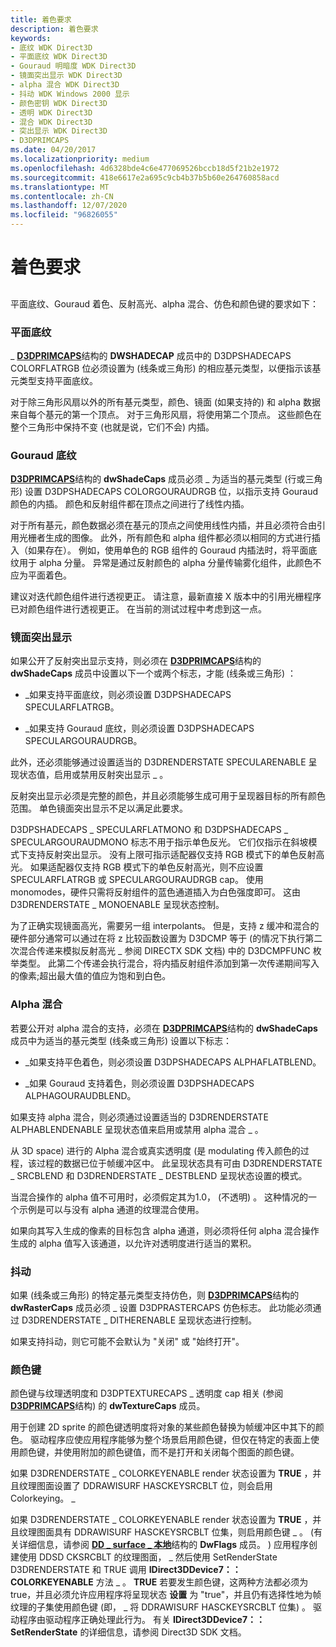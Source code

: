 ```yaml
---
title: 着色要求
description: 着色要求
keywords:
- 底纹 WDK Direct3D
- 平面底纹 WDK Direct3D
- Gouraud 明暗度 WDK Direct3D
- 镜面突出显示 WDK Direct3D
- alpha 混合 WDK Direct3D
- 抖动 WDK Windows 2000 显示
- 颜色密钥 WDK Direct3D
- 透明 WDK Direct3D
- 混合 WDK Direct3D
- 突出显示 WDK Direct3D
- D3DPRIMCAPS
ms.date: 04/20/2017
ms.localizationpriority: medium
ms.openlocfilehash: 4d6328bde4c6e477069526bccb18d5f21b2e1972
ms.sourcegitcommit: 418e6617e2a695c9cb4b37b5b60e264760858acd
ms.translationtype: MT
ms.contentlocale: zh-CN
ms.lasthandoff: 12/07/2020
ms.locfileid: "96826055"
---
```

# <a name="shading-requirements"></a>着色要求


## <span id="ddk_shading_requirements_gg"></span><span id="DDK_SHADING_REQUIREMENTS_GG"></span>


平面底纹、Gouraud 着色、反射高光、alpha 混合、仿色和颜色键的要求如下：

### <a name="span-idflat_shadingspanspan-idflat_shadingspanflat-shading"></a><span id="flat_shading"></span><span id="FLAT_SHADING"></span>平面底纹

\_ [**D3DPRIMCAPS**](/windows-hardware/drivers/ddi/d3dcaps/ns-d3dcaps-_d3dprimcaps)结构的 **DWSHADECAP** 成员中的 D3DPSHADECAPS COLORFLATRGB 位必须设置为 (线条或三角形) 的相应基元类型，以便指示该基元类型支持平面底纹。

对于除三角形风扇以外的所有基元类型，颜色、镜面 (如果支持的) 和 alpha 数据来自每个基元的第一个顶点。 对于三角形风扇，将使用第二个顶点。 这些颜色在整个三角形中保持不变 (也就是说，它们不会) 内插。

### <a name="span-idgouraud_shadingspanspan-idgouraud_shadingspangouraud-shading"></a><span id="gouraud_shading"></span><span id="GOURAUD_SHADING"></span>Gouraud 底纹

[**D3DPRIMCAPS**](/windows-hardware/drivers/ddi/d3dcaps/ns-d3dcaps-_d3dprimcaps)结构的 **dwShadeCaps** 成员必须 \_ 为适当的基元类型 (行或三角形) 设置 D3DPSHADECAPS COLORGOURAUDRGB 位，以指示支持 Gouraud 颜色的内插。 颜色和反射组件都在顶点之间进行了线性内插。

对于所有基元，颜色数据必须在基元的顶点之间使用线性内插，并且必须符合由引用光栅者生成的图像。 此外，所有颜色和 alpha 组件都必须以相同的方式进行插入（如果存在）。 例如，使用单色的 RGB 组件的 Gouraud 内插法时，将平面底纹用于 alpha 分量。 异常是通过反射颜色的 alpha 分量传输雾化组件，此颜色不应为平面着色。

建议对迭代颜色组件进行透视更正。 请注意，最新直接 X 版本中的引用光栅程序已对颜色组件进行透视更正。 在当前的测试过程中考虑到这一点。

### <a name="span-idspecular_highlightingspanspan-idspecular_highlightingspanspecular-highlighting"></a><span id="specular_highlighting"></span><span id="SPECULAR_HIGHLIGHTING"></span>镜面突出显示

如果公开了反射突出显示支持，则必须在 [**D3DPRIMCAPS**](/windows-hardware/drivers/ddi/d3dcaps/ns-d3dcaps-_d3dprimcaps)结构的 **dwShadeCaps** 成员中设置以下一个或两个标志，才能 (线条或三角形) ：

-   \_如果支持平面底纹，则必须设置 D3DPSHADECAPS SPECULARFLATRGB。

-   \_如果支持 Gouraud 底纹，则必须设置 D3DPSHADECAPS SPECULARGOURAUDRGB。

此外，还必须能够通过设置适当的 D3DRENDERSTATE SPECULARENABLE 呈现状态值，启用或禁用反射突出显示 \_ 。

反射突出显示必须是完整的颜色，并且必须能够生成可用于呈现器目标的所有颜色范围。 单色镜面突出显示不足以满足此要求。

D3DPSHADECAPS \_ SPECULARFLATMONO 和 D3DPSHADECAPS \_ SPECULARGOURAUDMONO 标志不用于指示单色反光。 它们仅指示在斜坡模式下支持反射突出显示。 没有上限可指示适配器仅支持 RGB 模式下的单色反射高光。 如果适配器仅支持 RGB 模式下的单色反射高光，则不应设置 SPECULARFLATRGB 或 SPECULARGOURAUDRGB cap。 使用 monomodes，硬件只需将反射组件的蓝色通道插入为白色强度即可。 这由 D3DRENDERSTATE \_ MONOENABLE 呈现状态控制。

为了正确实现镜面高光，需要另一组 interpolants。 但是，支持 z 缓冲和混合的硬件部分通常可以通过在将 z 比较函数设置为 D3DCMP 等于 (的情况下执行第二次混合传递来模拟反射高光 \_ 参阅 DIRECTX SDK 文档) 中的 D3DCMPFUNC 枚举类型。 此第二个传递会执行混合，将内插反射组件添加到第一次传递期间写入的像素;超出最大值的值应为饱和到白色。

### <a name="span-idalpha_blendingspanspan-idalpha_blendingspanalpha-blending"></a><span id="alpha_blending"></span><span id="ALPHA_BLENDING"></span>Alpha 混合

若要公开对 alpha 混合的支持，必须在 [**D3DPRIMCAPS**](/windows-hardware/drivers/ddi/d3dcaps/ns-d3dcaps-_d3dprimcaps)结构的 **dwShadeCaps** 成员中为适当的基元类型 (线条或三角形) 设置以下标志：

-   \_如果支持平色着色，则必须设置 D3DPSHADECAPS ALPHAFLATBLEND。

-   \_如果 Gouraud 支持着色，则必须设置 D3DPSHADECAPS ALPHAGOURAUDBLEND。

如果支持 alpha 混合，则必须通过设置适当的 D3DRENDERSTATE ALPHABLENDENABLE 呈现状态值来启用或禁用 alpha 混合 \_ 。

从 3D space) 进行的 Alpha 混合或真实透明度 (是 modulating 传入颜色的过程，该过程的数据已位于帧缓冲区中。 此呈现状态具有可由 D3DRENDERSTATE \_ SRCBLEND 和 D3DRENDERSTATE \_ DESTBLEND 呈现状态设置的模式。

当混合操作的 alpha 值不可用时，必须假定其为1.0， (不透明) 。 这种情况的一个示例是可以与没有 alpha 通道的纹理混合使用。

如果向其写入生成的像素的目标包含 alpha 通道，则必须将任何 alpha 混合操作生成的 alpha 值写入该通道，以允许对透明度进行适当的累积。

### <a name="span-idditheringspanspan-idditheringspandithering"></a><span id="dithering"></span><span id="DITHERING"></span>抖动

如果 (线条或三角形) 的特定基元类型支持仿色，则 [**D3DPRIMCAPS**](/windows-hardware/drivers/ddi/d3dcaps/ns-d3dcaps-_d3dprimcaps)结构的 **dwRasterCaps** 成员必须 \_ 设置 D3DPRASTERCAPS 仿色标志。 此功能必须通过 D3DRENDERSTATE \_ DITHERENABLE 呈现状态进行控制。

如果支持抖动，则它可能不会默认为 "关闭" 或 "始终打开"。

### <a name="span-idcolor_keyspanspan-idcolor_keyspancolor-key"></a><span id="color_key"></span><span id="COLOR_KEY"></span>颜色键

颜色键与纹理透明度和 D3DPTEXTURECAPS \_ 透明度 cap 相关 (参阅 [**D3DPRIMCAPS**](/windows-hardware/drivers/ddi/d3dcaps/ns-d3dcaps-_d3dprimcaps)结构) 的 **dwTextureCaps** 成员。

用于创建 2D sprite 的颜色键透明度将对象的某些颜色替换为帧缓冲区中其下的颜色。 驱动程序应使应用程序能够为整个场景启用颜色键，但仅在特定的表面上使用颜色键，并使用附加的颜色键值，而不是打开和关闭每个图面的颜色键。

如果 D3DRENDERSTATE \_ COLORKEYENABLE render 状态设置为 **TRUE** ，并且纹理图面设置了 DDRAWISURF HASCKEYSRCBLT 位，则会启用 Colorkeying。 \_

如果 D3DRENDERSTATE \_ COLORKEYENABLE render 状态设置为 **TRUE** ，并且纹理图面具有 DDRAWISURF HASCKEYSRCBLT 位集，则启用颜色键 \_ 。  (有关详细信息，请参阅 [**DD \_ surface \_ 本地**](/windows/win32/api/ddrawint/ns-ddrawint-dd_surface_local)结构的 **DwFlags** 成员。 ) 应用程序创建使用 DDSD CKSRCBLT 的纹理图面， \_ 然后使用 SetRenderState D3DRENDERSTATE 和 TRUE 调用 **IDirect3DDevice7：： COLORKEYENABLE** 方法 \_ 。 **TRUE** 若要发生颜色键，这两种方法都必须为 true，并且必须允许应用程序将呈现状态 **设置** 为 "true"，并且仍有选择性地为帧纹理的子集使用颜色键 (即， \_ 将 DDRAWISURF HASCKEYSRCBLT 位集) 。 驱动程序由驱动程序正确处理此行为。 有关 **IDirect3DDevice7：： SetRenderState** 的详细信息，请参阅 Direct3D SDK 文档。

 

